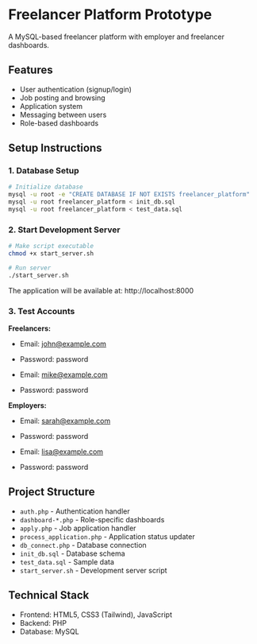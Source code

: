 # Freelancer Platform Prototype

A MySQL-based freelancer platform with employer and freelancer dashboards.

## Features
- User authentication (signup/login)
- Job posting and browsing
- Application system
- Messaging between users
- Role-based dashboards

## Setup Instructions

### 1. Database Setup
```bash
# Initialize database
mysql -u root -e "CREATE DATABASE IF NOT EXISTS freelancer_platform"
mysql -u root freelancer_platform < init_db.sql
mysql -u root freelancer_platform < test_data.sql
```

### 2. Start Development Server
```bash
# Make script executable
chmod +x start_server.sh

# Run server
./start_server.sh
```

The application will be available at: http://localhost:8000

### 3. Test Accounts
**Freelancers:**
- Email: john@example.com
- Password: password

- Email: mike@example.com  
- Password: password

**Employers:**
- Email: sarah@example.com
- Password: password

- Email: lisa@example.com
- Password: password

## Project Structure
- `auth.php` - Authentication handler
- `dashboard-*.php` - Role-specific dashboards
- `apply.php` - Job application handler
- `process_application.php` - Application status updater
- `db_connect.php` - Database connection
- `init_db.sql` - Database schema
- `test_data.sql` - Sample data
- `start_server.sh` - Development server script

## Technical Stack
- Frontend: HTML5, CSS3 (Tailwind), JavaScript
- Backend: PHP
- Database: MySQL